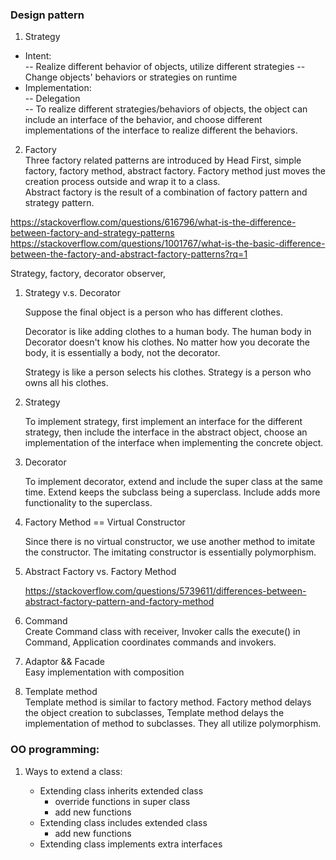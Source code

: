 ### Design pattern 
1. Strategy  
- Intent:  
-- Realize different behavior of objects, utilize different strategies
-- Change objects' behaviors or strategies on runtime  
- Implementation:  
-- Delegation  
-- To realize different strategies/behaviors of objects, the object can include an interface of the behavior, and choose different implementations of the interface to realize different the behaviors. 
2. Factory  
Three factory related patterns are introduced by Head First, simple factory, factory method, abstract factory.
Factory method just moves the creation process outside and wrap it to a class.  
Abstract factory is the result of a combination of factory pattern and strategy pattern. 

https://stackoverflow.com/questions/616796/what-is-the-difference-between-factory-and-strategy-patterns
https://stackoverflow.com/questions/1001767/what-is-the-basic-difference-between-the-factory-and-abstract-factory-patterns?rq=1

Strategy, factory, decorator
observer, 

1. Strategy v.s. Decorator  

	Suppose the final object is a person who has different clothes.  

	Decorator is like adding clothes to a human body. The human body in Decorator doesn't know his clothes. No matter how you decorate the body, it is essentially a body, not the decorator.

	Strategy is like a person selects his clothes. Strategy is a person who owns all his clothes.  
	
2. Strategy  

	To implement strategy, first implement an interface for the different strategy, then include the interface in the abstract object, choose an implementation of the interface when implementing the concrete object.  

3. Decorator  

	To implement decorator, extend and include the super class at the same time. Extend keeps the subclass being a superclass. Include adds more functionality to the superclass.  

4. Factory Method == Virtual Constructor
	
	Since there is no virtual constructor, we use another method to imitate the constructor. The imitating constructor is essentially polymorphism.

5. Abstract Factory vs. Factory Method

	https://stackoverflow.com/questions/5739611/differences-between-abstract-factory-pattern-and-factory-method

6. Command  
	Create Command class with receiver, Invoker calls the execute() in Command, Application coordinates commands and invokers.
	
7. Adaptor && Facade  
	Easy implementation with composition

8. Template method  
	Template method is similar to factory method. Factory method delays the object creation to subclasses, Template method delays the implementation of method to subclasses. They all utilize polymorphism.  
	
### OO programming:  
1. Ways to extend a class: 

	- Extending class inherits extended class  
  		- override functions in super class  
  		- add new functions  
	- Extending class includes extended class  
  		- add new functions
	- Extending class implements extra interfaces




